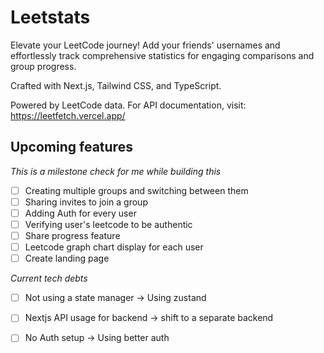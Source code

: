 # Leetstats

Elevate your LeetCode journey! Add your friends' usernames and effortlessly track comprehensive statistics for engaging comparisons and group progress.

Crafted with Next.js, Tailwind CSS, and TypeScript.

Powered by LeetCode data. For API documentation, visit: https://leetfetch.vercel.app/

## Upcoming features

_This is a milestone check for me while building this_

- [ ] Creating multiple groups and switching between them
- [ ] Sharing invites to join a group
- [ ] Adding Auth for every user
- [ ] Verifying user's leetcode to be authentic
- [ ] Share progress feature
- [ ] Leetcode graph chart display for each user
- [ ] Create landing page

*Current tech debts*
- [ ] Not using a state manager -> Using zustand
- [ ] Nextjs API usage for backend -> shift to a separate backend
- [ ] No Auth setup -> Using better auth


